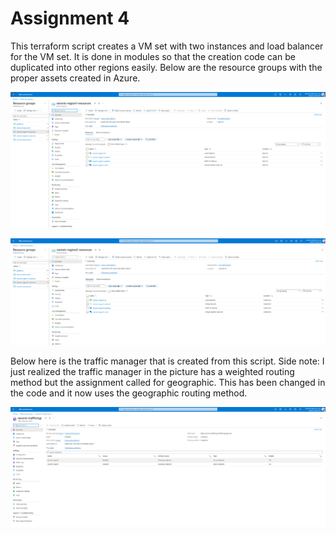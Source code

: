 # Assignment 4
This terraform script creates a VM set with two instances and load balancer for the VM set. It is done in modules so that the creation code can be duplicated into other regions easily.
Below are the resource groups with the proper assets created in Azure.

![Resource Group 1](https://github.com/DerekFXu/Assignment4_Varonis/blob/main/images/rg1.PNG?raw=true)

![Resource Group 2](https://github.com/DerekFXu/Assignment4_Varonis/blob/main/images/rg3.PNG?raw=true)

Below here is the traffic manager that is created from this script.
Side note: I just realized the traffic manager in the picture has a weighted routing method but the assignment called for geographic. This has been changed in the code and it now uses the geographic routing method.

![Traffic Manager](https://github.com/DerekFXu/Assignment4_Varonis/blob/main/images/traffic_manager.PNG?raw=true)

